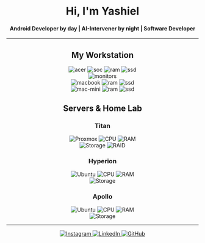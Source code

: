 <div align="center">
<h1 align="center">Hi, I'm Yashiel</h1>
<h4 align="center">Android Developer by day | AI-Intervener by night | Software Developer</h4>
</div>

<hr>

<h2 align="center">My Workstation</h2>

<p align='center'>
  <img alt="acer" src="https://img.shields.io/badge/Acer-C22_963_AIO-83B81A?style=for-the-badge&logo=acer&logoColor=white" />
  <img alt="soc" src="https://img.shields.io/badge/Intel-i5_1035G1-0071C5?style=for-the-badge&logo=intel&logoColor=white" />
  <img alt="ram" src="https://img.shields.io/badge/RAM-32GB-%230071C5.svg?&style=for-the-badge&logoColor=white" />
  <img alt="ssd" src="https://img.shields.io/badge/512GB_NVME_+_2TB_SSD-grey?style=for-the-badge" />
  <br/>
  <img alt="monitors" src="https://img.shields.io/badge/2×-Dell_S2721HN_75Hz-0076CE?style=for-the-badge&logo=dell&logoColor=white" />
  <br/>
  <img alt="macbook" src="https://img.shields.io/badge/MacBook_Air-M1_2020-999999?style=for-the-badge&logo=apple&logoColor=white" />
  <img alt="ram" src="https://img.shields.io/badge/RAM-8GB-%230071C5.svg?&style=for-the-badge&logoColor=white" />
  <img alt="ssd" src="https://img.shields.io/badge/256GB_SSD-grey?style=for-the-badge" />
  <br/>
  <img alt="mac-mini" src="https://img.shields.io/badge/Mac_Mini-M1_2020-999999?style=for-the-badge&logo=apple&logoColor=white" />
  <img alt="ram" src="https://img.shields.io/badge/RAM-8GB-%230071C5.svg?&style=for-the-badge&logoColor=white" />
  <img alt="ssd" src="https://img.shields.io/badge/256GB_SSD-grey?style=for-the-badge" />
</p>

<h2 align="center">Servers & Home Lab</h2>

<h3 align="center">Titan</h3>
<p align="center">
  <img alt="Proxmox" src="https://img.shields.io/badge/OS-Proxmox-E57000?style=for-the-badge&logo=proxmox&logoColor=white" />
  <img alt="CPU" src="https://img.shields.io/badge/CPU-Intel_Xeon_E5606-0071C5?style=for-the-badge&logo=intel&logoColor=white" />
  <img alt="RAM" src="https://img.shields.io/badge/RAM-16GB_DDR3_1333MHz-%230071C5.svg?&style=for-the-badge&logoColor=white" />
  <br/>
  <img alt="Storage" src="https://img.shields.io/badge/Storage-6×2TB_WD_Purple_+_256GB_SSD-purple?style=for-the-badge&logo=western-digital&logoColor=white" />
  <img alt="RAID" src="https://img.shields.io/badge/RAID-Intel_RS2BL040-0071C5?style=for-the-badge&logo=intel&logoColor=white" />
</p>

<h3 align="center">Hyperion</h3>
<p align="center">
  <img alt="Ubuntu" src="https://img.shields.io/badge/OS-Ubuntu_Server-E95420?style=for-the-badge&logo=ubuntu&logoColor=white" />
  <img alt="CPU" src="https://img.shields.io/badge/CPU-Intel_Xeon_E5620-0071C5?style=for-the-badge&logo=intel&logoColor=white" />
  <img alt="RAM" src="https://img.shields.io/badge/RAM-16GB_DDR3_1333MHz-%230071C5.svg?&style=for-the-badge&logoColor=white" />
  <br/>
  <img alt="Storage" src="https://img.shields.io/badge/Storage-6×4TB_WD_Purple_+_256GB_SSD-purple?style=for-the-badge&logo=western-digital&logoColor=white" />
</p>

<h3 align="center">Apollo</h3>
<p align="center">
  <img alt="Ubuntu" src="https://img.shields.io/badge/OS-Ubuntu_Server-E95420?style=for-the-badge&logo=ubuntu&logoColor=white" />
  <img alt="CPU" src="https://img.shields.io/badge/CPU-Intel_i3_4150T-0071C5?style=for-the-badge&logo=intel&logoColor=white" />
  <img alt="RAM" src="https://img.shields.io/badge/RAM-8GB_DDR3-%230071C5.svg?&style=for-the-badge&logoColor=white" />
  <br/>
  <img alt="Storage" src="https://img.shields.io/badge/Storage-256GB_SSD_+_2×2TB_SSDs-grey?style=for-the-badge" />
</p>

<hr>

<p align='center'>
  <a href="https://instagram.com/yashiel">
    <img alt="Instagram" src="https://img.shields.io/badge/Instagram-%23E4405F.svg?style=for-the-badge&logo=Instagram&logoColor=white" />
  </a>
  <a href="https://linkedin.com/in/yashielsookdeo">
    <img alt="LinkedIn" src="https://img.shields.io/badge/LinkedIn-%230077B5.svg?style=for-the-badge&logo=linkedin&logoColor=white" />
  </a>
  <a href="https://github.com/yashielsookdeo">
    <img alt="GitHub" src="https://img.shields.io/badge/GitHub-%23121011.svg?style=for-the-badge&logo=github&logoColor=white" />
  </a>
</p>
